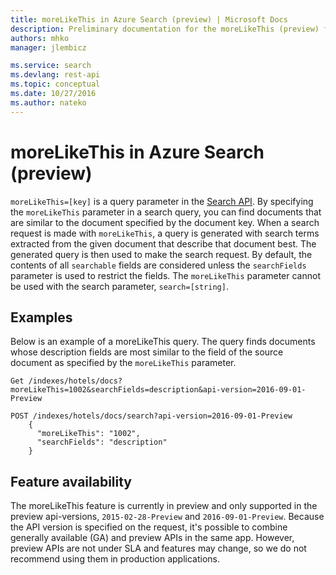 ```yaml
---
title: moreLikeThis in Azure Search (preview) | Microsoft Docs
description: Preliminary documentation for the moreLikeThis (preview) feature, exposed in the Azure Search REST API.
authors: mhko
manager: jlembicz

ms.service: search
ms.devlang: rest-api
ms.topic: conceptual
ms.date: 10/27/2016
ms.author: nateko
---
```

# moreLikeThis in Azure Search (preview)

`moreLikeThis=[key]` is a query parameter in the [Search API](https://docs.microsoft.com/rest/api/searchservice/search-documents). By specifying the  `moreLikeThis` parameter in a search query, you can find documents that are similar to the document specified by the document key. When a search request is made with `moreLikeThis`, a query is generated with search terms extracted from the given document that describe that document best. The generated query is then used to make the search request. By default, the contents of all `searchable` fields are considered unless the `searchFields` parameter is used to restrict the fields. The `moreLikeThis` parameter cannot be used with the search parameter, `search=[string]`.

## Examples 

Below is an example of a moreLikeThis query. The query finds documents whose description fields are most similar to the field of the source document as specified by the `moreLikeThis` parameter.

```  
Get /indexes/hotels/docs?moreLikeThis=1002&searchFields=description&api-version=2016-09-01-Preview
```  

```  
POST /indexes/hotels/docs/search?api-version=2016-09-01-Preview
    {  
      "moreLikeThis": "1002",  
      "searchFields": "description"  
    }  
```  

## Feature availability

The moreLikeThis feature is currently in preview and only supported in the preview api-versions, `2015-02-28-Preview` and `2016-09-01-Preview`. Because the API version is specified on the request, it's possible to combine generally available (GA) and preview APIs in the same app. However, preview APIs are not under SLA and features may change, so we do not recommend using them in production applications.